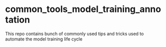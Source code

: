 # common_tools_model_training_annotation
This repo contains bunch of commonly used tips and tricks used to automate the model training life cycle

